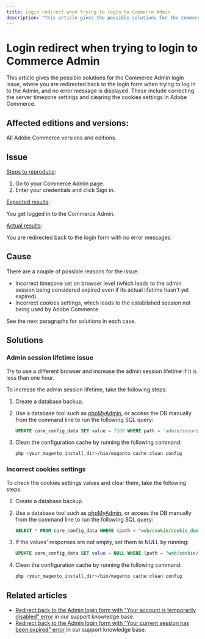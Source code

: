```yaml
---
title: Login redirect when trying to login to Commerce Admin
description: "This article gives the possible solutions for the Commerce Admin login issue, where you are redirected back to the login form when trying to log in to the Admin, and no error message is displayed. These include correcting the server timezone settings and clearing the cookies settings in Adobe Commerce."
---
```


# Login redirect when trying to login to Commerce Admin

This article gives the possible solutions for the Commerce Admin login issue, where you are redirected back to the login form when trying to log in to the Admin, and no error message is displayed. These include correcting the server timezone settings and clearing the cookies settings in Adobe Commerce.

## Affected editions and versions:

All Adobe Commerce versions and editions.

## Issue

<u>Steps to reproduce</u>:

1. Go to your Commerce Admin page.
1. Enter your credentials and click Sign in.

<u>Expected results</u>:

You get logged in to the Commerce Admin.

<u>Actual results</u>:

You are redirected back to the login form with no error messages.

## Cause

There are a couple of possible reasons for the issue:

* Incorrect timezone set on browser level (which leads to the admin session being considered expired even if its actual lifetime hasn't yet expired).
* Incorrect cookies settings, which leads to the established session not being used by Adobe Commerce.

See the next paragraphs for solutions in each case.

## Solutions

### Admin session lifetime issue

Try to use a different browser and increase the admin session lifetime if it is less than one hour.

To increase the admin session lifetime, take the following steps:

1. Create a database backup.
1. Use a database tool such as [phpMyAdmin](https://devdocs.magento.com/guides/v2.2/install-gde/prereq/optional.html#install-optional-phpmyadmin), or access the DB manually from the command line to run the following SQL query:

    ```sql
    UPDATE core_config_data SET value = 7200 WHERE path = 'admin/security/session_lifetime';
    ```
1. Clean the configuration cache by running the following command:

    ```bash
    php <your_magento_install_dir>/bin/magento cache:clean config
    ```

### Incorrect cookies settings

To check the cookies settings values and clear them, take the following steps:

1. Create a database backup.
1. Use a database tool such as [phpMyAdmin](https://devdocs.magento.com/guides/v2.2/install-gde/prereq/optional.html#install-optional-phpmyadmin), or access the DB manually from the command line to run the following SQL query:

    ```sql
    SELECT * FROM core_config_data WHERE (path = "web/cookie/cookie_domain" OR path = "web/cookie/cookie_path");
    ```

1. If the values' responses are not empty, set them to NULL by running:

    ```sql
    UPDATE core_config_data SET value = NULL WHERE (path = "web/cookie/cookie_domain" OR path = "web/cookie/cookie_path");
    ```

1. Clean the configuration cache by running the following command:

    ```bash
    php <your_magento_install_dir>/bin/magento cache:clean config
    ```

## Related articles

* [Redirect back to the Admin login form with "Your account is temporarily disabled" error](https://support.magento.com/hc/en-us/articles/360028606831) in our support knowledge base.
* [Redirect back to the Admin login form with "Your current session has been expired" error](https://support.magento.com/hc/en-us/articles/360028441671) in our support knowledge base.